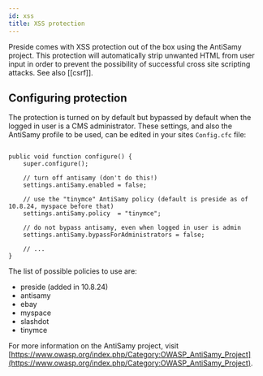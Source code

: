 ```yaml
---
id: xss
title: XSS protection
---
```


Preside comes with XSS protection out of the box using the AntiSamy project. This protection will automatically strip unwanted HTML from user input in order to prevent the possibility of successful cross site scripting attacks. See also [[csrf]].

## Configuring protection

The protection is turned on by default but bypassed by default when the logged in user is a CMS administrator. These settings, and also the AntiSamy profile to be used, can be edited in your sites `Config.cfc` file:

```luceescript

public void function configure() {
    super.configure();

    // turn off antisamy (don't do this!)
    settings.antiSamy.enabled = false;

    // use the "tinymce" AntiSamy policy (default is preside as of 10.8.24, myspace before that)
    settings.antiSamy.policy  = "tinymce";

    // do not bypass antisamy, even when logged in user is admin
    settings.antiSamy.bypassForAdministrators = false;

    // ...
}
```

The list of possible policies to use are:

* preside (added in 10.8.24)
* antisamy
* ebay
* myspace
* slashdot
* tinymce

For more information on the AntiSamy project, visit [https://www.owasp.org/index.php/Category:OWASP_AntiSamy_Project](https://www.owasp.org/index.php/Category:OWASP_AntiSamy_Project).